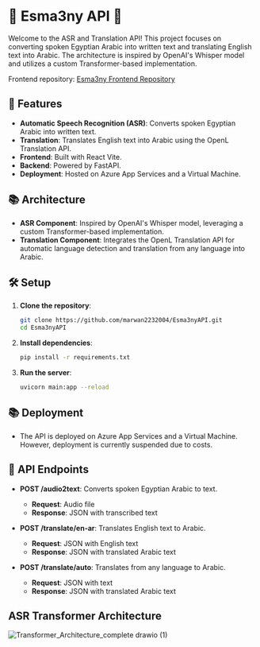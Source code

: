 # 🌟 Esma3ny API 🌟

Welcome to the ASR and Translation API! This project focuses on converting spoken Egyptian Arabic into written text and translating English text into Arabic. The architecture is inspired by OpenAI's Whisper model and utilizes a custom Transformer-based implementation.

Frontend repository: [Esma3ny Frontend Repository](https://github.com/marwan2232004/Esma3ny)

## 🚀 Features

- **Automatic Speech Recognition (ASR)**: Converts spoken Egyptian Arabic into written text.
- **Translation**: Translates English text into Arabic using the OpenL Translation API.
- **Frontend**: Built with React Vite.
- **Backend**: Powered by FastAPI.
- **Deployment**: Hosted on Azure App Services and a Virtual Machine.

## 📚 Architecture

- **ASR Component**: Inspired by OpenAI's Whisper model, leveraging a custom Transformer-based implementation.
- **Translation Component**: Integrates the OpenL Translation API for automatic language detection and translation from any language into Arabic.

## 🛠️ Setup

1. **Clone the repository**:
   ```bash
   git clone https://github.com/marwan2232004/Esma3nyAPI.git
   cd Esma3nyAPI
2. **Install dependencies**:
   ```bash
   pip install -r requirements.txt
3. **Run the server**:
   ```bash
   uvicorn main:app --reload
## 📚 Deployment

- The API is deployed on Azure App Services and a Virtual Machine. However, deployment is currently suspended due to costs.
## 📄 API Endpoints

- **POST /audio2text**: Converts spoken Egyptian Arabic to text.
  - **Request**: Audio file
  - **Response**: JSON with transcribed text

- **POST /translate/en-ar**: Translates English text to Arabic.
  - **Request**: JSON with English text
  - **Response**: JSON with translated Arabic text
    
- **POST /translate/auto**: Translates from any language to Arabic.
  - **Request**: JSON with text
  - **Response**: JSON with translated Arabic text
 
## ASR Transformer Architecture



![Transformer_Architecture_complete drawio (1)](https://github.com/user-attachments/assets/139ad3f1-9ba0-491d-8dba-b749e8fc4e32)


